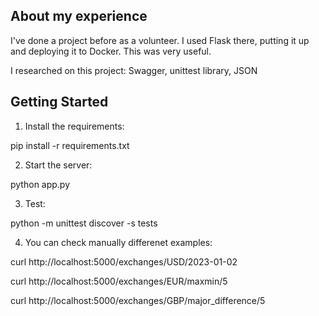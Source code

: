 ## About my experience

I've done a project before as a volunteer. I used Flask there, putting it up and deploying it to Docker. This was very useful.

I researched on this project: Swagger, unittest library, JSON

## Getting Started

1. Install the requirements:

pip install -r requirements.txt

2. Start the server:
  
python app.py

3. Test: 

python -m unittest discover -s tests

4. You can check manually differenet examples: 

curl http://localhost:5000/exchanges/USD/2023-01-02

curl http://localhost:5000/exchanges/EUR/maxmin/5

curl http://localhost:5000/exchanges/GBP/major_difference/5

